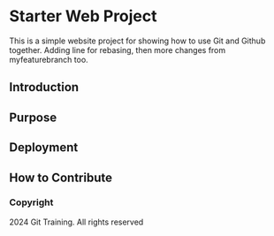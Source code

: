 # Starter Web Project

This is a simple website project for showing how to use Git and Github together. Adding  line for rebasing, then more changes from myfeaturebranch too.

## Introduction

## Purpose

## Deployment

## How to Contribute

### Copyright

2024 Git Training. All rights reserved